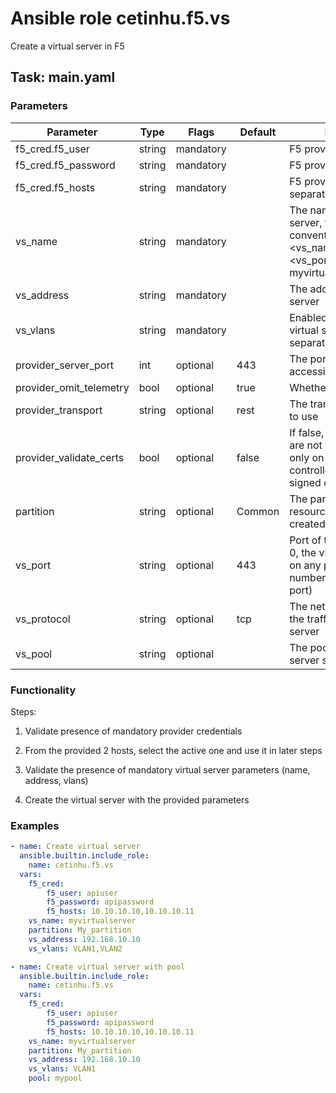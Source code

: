 # Ansible role cetinhu.f5.vs

Create a virtual server in F5 

## Task: main.yaml

### Parameters

| Parameter | Type | Flags | Default | Description |
| --- | --- | --- | --- | --- |
| f5_cred.f5_user | string | mandatory | | F5 provider user |
| f5_cred.f5_password | string | mandatory | | F5 provider password |
| f5_cred.f5_hosts | string | mandatory | | F5 provider hosts (comma separated list, 2 items) |
| vs_name | string | mandatory | | The name of the virtual server, full name convention: <vs_name>_<vs_protocol><vs_port>_vs, e.g.: myvirtualserver_tcp443_vs |
| vs_address | string | mandatory | | The address of the virtual server |
| vs_vlans | string | mandatory | | Enabled VLANs for the virtual server. Comma separated list |
| provider_server_port | int | optional | 443 | The port the hosts are accessible on |
| provider_omit_telemetry | bool | optional | true | Whether to use telemetry |
| provider_transport | string | optional | rest | The transport connection to use |
| provider_validate_certs | bool | optional | false | If false, SSL certificates are not validated. Use this only on personally controlled sites using self-signed certificates. |
| partition | string | optional | Common | The partition in which the resources should be created |
| vs_port | string | optional | 443 | Port of the virtual server. If 0, the virtual server listens on any port. (can be a number or the name of the port) |
| vs_protocol | string | optional | tcp | The network protocol for the traffic on the virtual server |
| vs_pool | string | optional | | The pool name the virtual server should use |

### Functionality

Steps:

1. Validate presence of mandatory provider credentials

2. From the provided 2 hosts, select the active one and use it in later steps

3. Validate the presence of mandatory virtual server parameters (name, address, vlans)

4. Create the virtual server with the provided parameters

### Examples

```yaml
- name: Create virtual server
  ansible.builtin.include_role:
    name: cetinhu.f5.vs
  vars:
    f5_cred:
        f5_user: apiuser
        f5_password: apipassword
        f5_hosts: 10.10.10.10,10.10.10.11
    vs_name: myvirtualserver
    partition: My_partition
    vs_address: 192.168.10.10
    vs_vlans: VLAN1,VLAN2
```

```yaml
- name: Create virtual server with pool
  ansible.builtin.include_role:
    name: cetinhu.f5.vs
  vars:
    f5_cred:
        f5_user: apiuser
        f5_password: apipassword
        f5_hosts: 10.10.10.10,10.10.10.11
    vs_name: myvirtualserver
    partition: My_partition
    vs_address: 192.168.10.10
    vs_vlans: VLAN1
    pool: mypool
```
